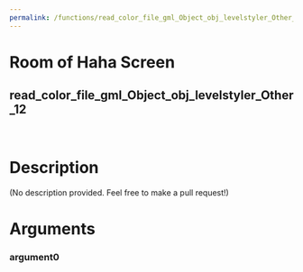 ```yaml
---
permalink: /functions/read_color_file_gml_Object_obj_levelstyler_Other_12
---
```

# Room of Haha Screen  
## read_color_file_gml_Object_obj_levelstyler_Other_12  
&nbsp;  
# Description  
(No description provided. Feel free to make a pull request!) 
&nbsp;  
# Arguments
### argument0

&nbsp;  


